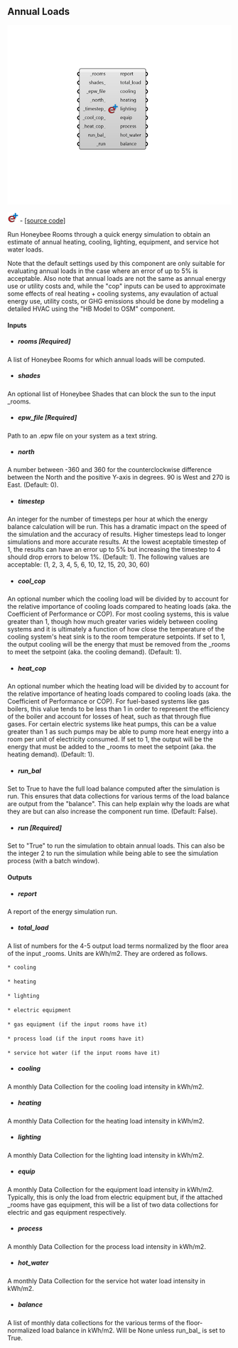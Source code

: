 ## Annual Loads

![](../../images/components/Annual_Loads.png)

![](../../images/icons/Annual_Loads.png) - [[source code]](https://github.com/ladybug-tools/honeybee-grasshopper-energy/blob/master/honeybee_grasshopper_energy/src//HB%20Annual%20Loads.py)


Run Honeybee Rooms through a quick energy simulation to obtain an estimate of annual heating, cooling, lighting, equipment, and service hot water loads. 

Note that the default settings used by this component are only suitable for evaluating annual loads in the case where an error of up to 5% is acceptable. Also note that annual loads are not the same as annual energy use or utility costs and, while the "cop" inputs can be used to approximate some effects of real heating + cooling systems, any evaulation of actual energy use, utility costs, or GHG emissions should be done by modeling a detailed HVAC using the "HB Model to OSM" component. 



#### Inputs
* ##### rooms [Required]
A list of Honeybee Rooms for which annual loads will be computed. 
* ##### shades 
An optional list of Honeybee Shades that can block the sun to the input _rooms. 
* ##### epw_file [Required]
Path to an .epw file on your system as a text string. 
* ##### north 
A number between -360 and 360 for the counterclockwise difference between the North and the positive Y-axis in degrees. 90 is West and 270 is East. (Default: 0). 
* ##### timestep 
An integer for the number of timesteps per hour at which the energy balance calculation will be run. This has a dramatic impact on the speed of the simulation and the accuracy of results. Higher timesteps lead to longer simulations and more accurate results. At the lowest aceptable timestep of 1, the results can have an error up to 5% but increasing the timestep to 4 should drop errors to below 1%. (Default: 1). The following values are acceptable: (1, 2, 3, 4, 5, 6, 10, 12, 15, 20, 30, 60) 
* ##### cool_cop 
An optional number which the cooling load will be divided by to account for the relative importance of cooling loads compared to heating loads (aka. the Coefficient of Performance or COP). For most cooling systems, this is value greater than 1, though how much greater varies widely between cooling systems and it is ultimately a function of how close the temperature of the cooling system's heat sink is to the room temperature setpoints. If set to 1, the output cooling will be the energy that must be removed from the _rooms to meet the setpoint (aka. the cooling demand). (Default: 1). 
* ##### heat_cop 
An optional number which the heating load will be divided by to account for the relative importance of heating loads compared to cooling loads (aka. the Coefficient of Performance or COP). For fuel-based systems like gas boilers, this value tends to be less than 1 in order to represent the efficiency of the boiler and account for losses of heat, such as that through flue gases. For certain electric systems like heat pumps, this can be a value greater than 1 as such pumps may be able to pump more heat energy into a room per unit of electricity consumed. If set to 1, the output will be the energy that must be added to the _rooms to meet the setpoint (aka. the heating demand). (Default: 1). 
* ##### run_bal 
Set to True to have the full load balance computed after the simulation is run. This ensures that data collections for various terms of the load balance are output from the "balance". This can help explain why the loads are what they are but can also increase the component run time. (Default: False). 
* ##### run [Required]
Set to "True" to run the simulation to obtain annual loads. This can also be the integer 2 to run the simulation while being able to see the simulation process (with a batch window). 

#### Outputs
* ##### report
A report of the energy simulation run. 
* ##### total_load
A list of numbers for the 4-5 output load terms normalized by the floor area of the input _rooms. Units are kWh/m2. They are ordered as follows. 


    * cooling

    * heating

    * lighting

    * electric equipment

    * gas equipment (if the input rooms have it)

    * process load (if the input rooms have it)

    * service hot water (if the input rooms have it)
* ##### cooling
A monthly Data Collection for the cooling load intensity in kWh/m2. 
* ##### heating
A monthly Data Collection for the heating load intensity in kWh/m2. 
* ##### lighting
A monthly Data Collection for the lighting load intensity in kWh/m2. 
* ##### equip
A monthly Data Collection for the equipment load intensity in kWh/m2. Typically, this is only the load from electric equipment but, if the attached _rooms have gas equipment, this will be a list of two data collections for electric and gas equipment respectively. 
* ##### process
A monthly Data Collection for the process load intensity in kWh/m2. 
* ##### hot_water
A monthly Data Collection for the service hot water load intensity in kWh/m2. 
* ##### balance
A list of monthly data collections for the various terms of the floor-normalized load balance in kWh/m2. Will be None unless run_bal_ is set to True. 